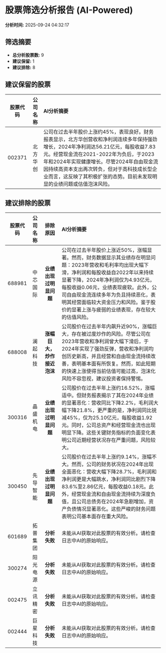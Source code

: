 # 股票筛选分析报告 (AI-Powered)

**分析时间:** 2025-09-24 04:32:17

## 筛选摘要

- **总分析股票数:** 9
- **建议保留:** 1
- **建议排除:** 8

## 建议保留的股票

| 股票代码 | 公司名称 | AI分析摘要 |
|:---:|:---:|:---|
| 002371 | 北方华创 | 公司在过去半年股价上涨约45%，表现良好。财务报表显示，北方华创营收和净利润连续多年保持强劲增长，2024年净利润达56.21亿元，每股收益7.83元。经营现金流在2021-2022年为负后，于2023年和2024年实现健康增长。尽管2024年自由现金流因持续高资本支出再次转负，但对于高科技成长型企业而言，这反映了其积极扩张的态势。目前未发现明显的业绩问题或估值泡沫风险。 |

## 建议排除的股票

| 股票代码 | 公司名称 | 排除原因 | AI分析摘要 |
|:---:|:---:|:---:|:---|
| 688981 | 中芯国际 | **业绩出现过明显问题** | 公司在过去半年股价上涨近50%，涨幅显著。然而，财务数据显示其业绩存在明显问题：2023年营收和毛利率均出现大幅下滑，净利润和每股收益自2022年以来持续显著下降，2024年净利润仅为4.93亿元，每股收益0.06元，业绩表现疲软。此外，公司自由现金流连续多年为负且持续恶化，表明其经营面临较大资金压力和风险。鉴于股价的显著上涨与疲弱的业绩表现，存在较大的估值风险。 |
| 688008 | 澜起科技 | **涨幅巨大，炒作接近泡沫** | 公司股价在过去半年内飙升近90%，涨幅巨大，存在被过度炒作的风险。尽管公司在2023年营收和净利润曾大幅下滑后，于2024年实现了强劲反弹，营收和净利润均创历史新高，并且经营和自由现金流持续改善，表明基本面有所恢复。然而，如此短期的快速上涨使得当前估值可能过高，泡沫化风险不容忽视，建议投资者保持警惕。 |
| 300316 | 晶盛机电 | **业绩出现过明显问题** | 公司股价在过去半年上涨约16.52%，涨幅适中。但财务报表揭示了其在2024年业绩的显著恶化：营收同比下降2.2%，毛利润大幅下降21.8%，更严重的是，净利润同比锐减45%，仅为25.10亿元，每股收益1.92元。同时，公司总资产和经营现金流也出现明显下降。这些关键财务指标的负面变化表明公司近期经营状况存在严重问题，风险较大。 |
| 300450 | 先导智能 | **业绩出现过明显问题** | 公司股价在过去半年上涨约9.14%，涨幅不大。然而，公司的财务状况在2024年出现全面恶化：营收大幅下降28.7%，毛利润和净利润更是大幅跳水，净利润同比剧烈下降83.6%至2.86亿元，每股收益0.18元。此外，经营现金流和自由现金流持续为深度负值，且公司总债务在2024年急剧增加，资产负债情况显著恶化。这些严峻的财务问题表明公司基本面存在重大风险。 |
| 601689 | 拓普集团 | **分析失败** | 未能从AI获取对此股票的有效分析。请检查日志中AI的原始响应。 |
| 300274 | 阳光电源 | **分析失败** | 未能从AI获取对此股票的有效分析。请检查日志中AI的原始响应。 |
| 002475 | 立讯精密 | **分析失败** | 未能从AI获取对此股票的有效分析。请检查日志中AI的原始响应。 |
| 002444 | 巨星科技 | **分析失败** | 未能从AI获取对此股票的有效分析。请检查日志中AI的原始响应。 |
